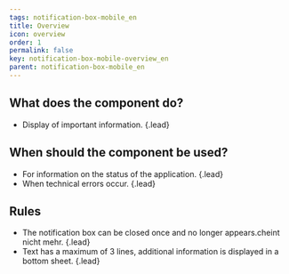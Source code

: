 ```yaml
---
tags: notification-box-mobile_en
title: Overview
icon: overview
order: 1
permalink: false  
key: notification-box-mobile-overview_en
parent: notification-box-mobile_en
---
```


## What does the component do?
* Display of important information. {.lead}

## When should the component be used?
* For information on the status of the application. {.lead}
* When technical errors occur. {.lead}

## Rules
* The notification box can be closed once and no longer appears.cheint nicht mehr. {.lead}
* Text has a maximum of 3 lines, additional information is displayed in a bottom sheet. {.lead}